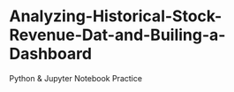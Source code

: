 # Analyzing-Historical-Stock-Revenue-Dat-and-Builing-a-Dashboard
Python &amp; Jupyter Notebook Practice
